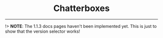 <h1 align="center">Chatterboxes</h1>

---

!> **NOTE**: The 1.1.3 docs pages haven't been implemented yet. This is just to show that the version selector works!
